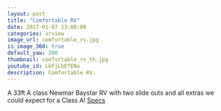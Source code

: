 ```yaml
---
layout: post
title: "Comfortable RV"
date: 2017-01-07 13:00:00
categories: vrview
image_url: comfortable_rv.jpg
is_image_360: true
default_yaw: 200
thumbnail: comfortable_rv_th.jpg
youtube_id: LkFjLbETENo
description: Comfortable RV.
---
```

A 33ft A class Newmar Baystar RV with two slide outs and all extras we could expect for a Class A!
[Specs](http://www.sharemycoachsonoma.com/Vehicle-Rental/30-33ft%20Newmar%20Baystar.aspx#InteriorPhotos)
